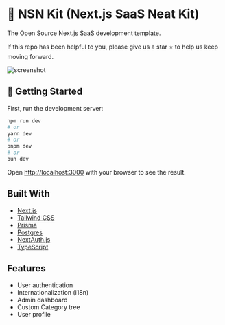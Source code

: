 # 🌵 NSN Kit (Next.js SaaS Neat Kit)

The Open Source Next.js SaaS development template.

If this repo has been helpful to you, please give us a star ⭐ to help us keep moving forward.

![screenshot](https://github.com/user-attachments/assets/3b608e24-0904-4cab-8694-9c2dc4533b62)

## 🐣 Getting Started

First, run the development server:

```bash
npm run dev
# or
yarn dev
# or
pnpm dev
# or
bun dev
```

Open [http://localhost:3000](http://localhost:3000) with your browser to see the result.

## Built With

- [Next.js](https://nextjs.org/)
- [Tailwind CSS](https://tailwindcss.com/)
- [Prisma](https://prisma.io/)
- [Postgres](https://www.postgresql.org/)
- [NextAuth.js](https://next-auth.js.org/)
- [TypeScript](https://www.typescriptlang.org/)

## Features

- User authentication
- Internationalization (i18n)
- Admin dashboard
- Custom Category tree
- User profile
